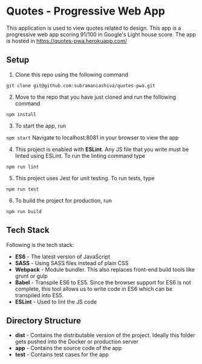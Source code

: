Quotes - Progressive Web App
===================

This application is used to view quotes related to design. This app is a progressive web app scoring 91/100 in Google's Light house score. The app is hosted in https://quotes-pwa.herokuapp.com/

Setup
-----

1)  Clone this repo using the following command

`git clone git@github.com:subramaniashiva/quotes-pwa.git`


2)  Move to the repo that you have just cloned and run the following command

`npm install`

3) To start the app, run

`npm start`
  Navigate to localhost:8081 in your browser to view the app

4) This project is enabled with **ESLint**. Any JS file that you write must be linted using ESLint. To run the linting command type

`npm run lint`

5) This project uses Jest for unit testing. To run tests, type

`npm run test`

6) To build the project for production, run

`npm run build`


Tech Stack
----------
Following is the tech stack:

 - **ES6** - The latest version of JavaScript
 - **SASS** - Using SASS files instead of plain CSS
 - **Webpack** - Module bundler. This also replaces front-end build tools like grunt or gulp
 - **Babel** - Transpile ES6 to ES5. Since the browser support for ES6 is not complete, this tool allows us to write code in ES6 which can be transpiled into ES5.
 - **ESLint** - Used to lint the JS code

Directory Structure
-------------------
 - **dist** - Contains the distributable version of the project. Ideally this folder gets pushed into the Docker or production server
 - **app** - Contains the source code of the app
 - **__test__** - Contains test cases for the app
